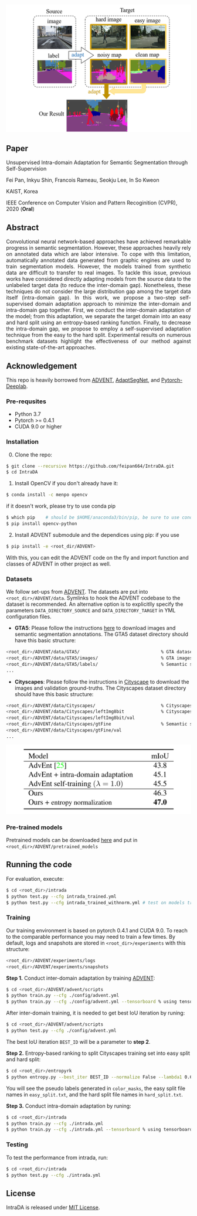 <p align="center">
        <img src="./figure/introduction.png">
</p>

## Paper
Unsupervised Intra-domain Adaptation for Semantic Segmentation through Self-Supervision

Fei Pan, Inkyu Shin, Francois Rameau, Seokju Lee, In So Kweon

KAIST, Korea

IEEE Conference on Computer Vision and Pattern Recoginition (CVPR), 2020 (**Oral**)




## Abstract 
<p align="justify">
Convolutional neural network-based approaches have achieved remarkable progress in semantic segmentation. However, these approaches heavily rely on annotated data which are labor intensive. To cope with this limitation, automatically annotated data generated from graphic engines are used to train segmentation models. However, the models trained from synthetic data are difficult to transfer to real images. To tackle this issue, previous works have considered directly adapting models from the source data to the unlabeled target data (to reduce the inter-domain gap). Nonetheless, these techniques do not consider the large distribution gap among the target data itself (intra-domain gap). In this work, we propose a two-step self-supervised domain adaptation approach to minimize the inter-domain and intra-domain gap together. First, we conduct the inter-domain adaptation of the model; from this adaptation, we separate the target domain into an easy and hard split using an entropy-based ranking function. Finally, to decrease the intra-domain gap, we propose to employ a self-supervised adaptation technique from the easy to the hard split. Experimental results on numerous benchmark datasets highlight the effectiveness of our method against existing state-of-the-art approaches.
</p>

## Acknowledgement
This repo is heavily borrowed from [ADVENT](https://github.com/valeoai/ADVENT.git), [AdaptSegNet](https://github.com/wasidennis/AdaptSegNet), and [Pytorch-Deeplab](https://github.com/speedinghzl/Pytorch-Deeplab).

### Pre-requsites 
* Python 3.7
* Pytorch >= 0.4.1
* CUDA 9.0 or higher

### Installation
0. Clone the repo:
```bash
$ git clone --recursive https://github.com/feipan664/IntraDA.git
$ cd IntraDA
```

1. Install OpenCV if you don't already have it:
```bash
$ conda install -c menpo opencv
```
if it doesn't work, please try to use conda pip
```bash
$ which pip    # should be $HOME/anaconda3/bin/pip, be sure to use conda pip
$ pip install opencv-python 
```

2. Install ADVENT submodule and the dependices using pip:
if you use 
```bash
$ pip install -e <root_dir/ADVENT>
```
With this, you can edit the ADVENT code on the fly and import function 
and classes of ADVENT in other project as well.

### Datasets
We follow set-ups from [ADVENT](https://github.com/valeoai/ADVENT.git). The datasets are put into ```<root_dir>/ADVENT/data```. Symlinks to hook the ADVENT codebase to the dataset is recommended. An alternative option is to explicitlly specify the parameters ```DATA_DIRECTORY_SOURCE``` and ```DATA_DIRECTORY_TARGET``` in YML configuration files.

* **GTA5**: Please follow the instructions [here](https://download.visinf.tu-darmstadt.de/data/from_games/) to download images and semantic segmentation annotations. The GTA5 dataset directory should have this basic structure:
```bash
<root_dir>/ADVENT/data/GTA5/                               % GTA dataset root
<root_dir>/ADVENT/data/GTA5/images/                        % GTA images
<root_dir>/ADVENT/data/GTA5/labels/                        % Semantic segmentation labels
...
```

* **Cityscapes**: Please follow the instructions in [Cityscape](https://www.cityscapes-dataset.com/) to download the images and validation ground-truths. The Cityscapes dataset directory should have this basic structure:
```bash
<root_dir>/ADVENT/data/Cityscapes/                         % Cityscapes dataset root
<root_dir>/ADVENT/data/Cityscapes/leftImg8bit              % Cityscapes images
<root_dir>/ADVENT/data/Cityscapes/leftImg8bit/val
<root_dir>/ADVENT/data/Cityscapes/gtFine                   % Semantic segmentation labels
<root_dir>/ADVENT/data/Cityscapes/gtFine/val
...
```

<p align="center">
        <img src="./figure/table.png">
</p>

### Pre-trained models
Pretrained models can be downloaded [here](https://drive.google.com/open?id=1KSkPdt4V76ClzmzXkT7REnBr9IonEr3Q) and put in ```<root_dir>/ADVENT/pretrained_models```


## Running the code
For evaluation, execute:
```bash
$ cd <root_dir>/intrada
$ python test.py --cfg intrada_trained.yml 
$ python test.py --cfg intrada_trained_withnorm.yml # test on models trained wih entropy normalization
```

### Training
Our training environment is based on pytorch 0.4.1 and CUDA 9.0. To reach to the comparable performance you may need to train a few times.
By default, logs and snapshots are stored in ```<root_dir>/experiments``` with this structure:
```bash
<root_dir>/ADVENT/experiments/logs
<root_dir>/ADVENT/experiments/snapshots
```

**Step 1.** Conduct inter-domain adaptation by training [ADVENT](https://github.com/valeoai/ADVENT.git): 
```bash
$ cd <root_dir>/ADVENT/advent/scripts
$ python train.py --cfg ./config/advent.yml 
$ python train.py --cfg ./config/advent.yml --tensorboard % using tensorboard
```
After inter-domain training, it is needed to get best IoU iteration by runing:
```bash
$ cd <root_dir>/ADVENT/advent/scripts
$ python test.py --cfg ./config/advent.yml
```
The best IoU iteration ```BEST_ID``` will be a parameter to **step 2**. 

**Step 2.** Entropy-based ranking to split Cityscapes training set into easy split and hard split: 
```bash
$ cd <root_dir>/entropyrk
$ python entropy.py --best_iter BEST_ID --normalize False --lambda1 0.67 
```
You will see the pseudo labels generated in ```color_masks```, the easy split file names in ```easy_split.txt```, and the hard split file names in ```hard_split.txt```.

**Step 3.** Conduct intra-domain adaptation by runing:
```bash
$ cd <root_dir>/intrada
$ python train.py --cfg ./intrada.yml
$ python train.py --cfg ./intrada.yml --tensorboard % using tensorboard
```

### Testing
To test the performance from intrada, run:
```bash
$ cd <root_dir>/intrada
$ python test.py --cfg ./intrada.yml
```

## License
IntraDA is released under [MIT License](./LICENSE).
